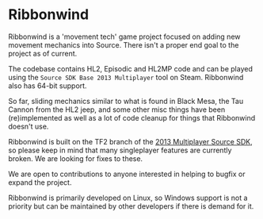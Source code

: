 # Ribbonwind

Ribbonwind is a 'movement tech' game project focused on adding new movement mechanics into Source. There isn't a proper end goal to the project as of current.

The codebase contains HL2, Episodic and HL2MP code and can be played using the `Source SDK Base 2013 Multiplayer` tool on Steam. Ribbonwind also has 64-bit support.

So far, sliding mechanics similar to what is found in Black Mesa, the Tau Cannon from the HL2 jeep, and some other misc things have been (re)implemented as well as a lot of code cleanup for things that Ribbonwind doesn't use.

Ribbonwind is built on the TF2 branch of the [2013 Multiplayer Source SDK](https://github.com/ValveSoftware/source-sdk-2013), so please keep in mind that many singleplayer features are currently broken. We are looking for fixes to these.

We are open to contributions to anyone interested in helping to bugfix or expand the project.

Ribbonwind is primarily developed on Linux, so Windows support is not a priority but can be maintained by other developers if there is demand for it.
